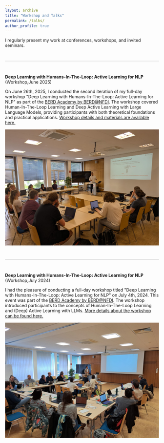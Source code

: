 ```yaml
---
layout: archive
title: "Workshop and Talks"
permalink: /talks/
author_profile: true
---
```


I regularly present my work at conferences, workshops, and invited seminars.  

<div style="margin: 3em 0; border-bottom: 2px solid #e0e0e0;"></div>


**Deep Learning with Humans-In-The-Loop: Active Learning for NLP** (Workshop,June 2025)

On June 26th, 2025, I conducted the second iteration of my full-day workshop "Deep Learning with Humans-In-The-Loop: Active Learning for NLP" as part of the [BERD Academy by BERD@NFDI](https://www.berd-nfdi.de/berd-academy/active-learning-2025/). The workshop covered Human-In-The-Loop Learning and Deep Active Learning with Large Language Models, providing participants with both theoretical foundations and practical applications. [Workshop details and materials are available here.](https://www.berd-nfdi.de/berd-academy/active-learning-2025/)

<img src="/images/hil25_1.jpeg" alt="BERD@NFDI Workshop" width="700">

<div style="margin: 3em 0; border-bottom: 2px solid #e0e0e0;"></div>


**Deep Learning with Humans-In-The-Loop: Active Learning for NLP** (Workshop,July 2024)

I had the pleasure of conducting a full-day workshop titled "Deep Learning with Humans-In-The-Loop: Active Learning for NLP" on July 4th, 2024. This event was part of the [BERD Academy by BERD@NFDI](https://www.berd-nfdi.de/berd-academy/active-learning-2024/). The workshop introduced participants to the concepts of Human-In-The-Loop Learning and (Deep) Active Learning with LLMs. [More details about the workshop can be found here.](https://www.berd-nfdi.de/berd-academy/active-learning-2024/)

<img src="/images/berd1.jpeg" alt="BERD@NFDI Workshop" width="700">




